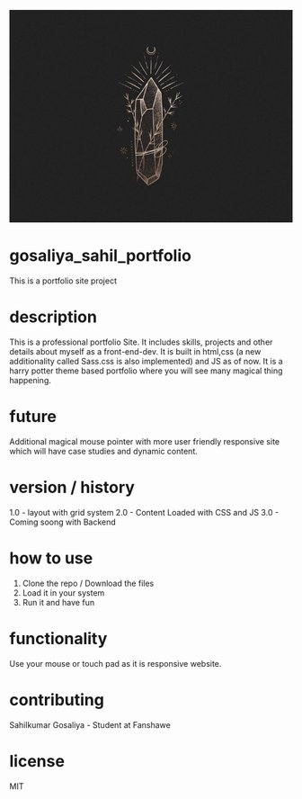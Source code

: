 ![Portfolio site](images/crystal.jpg)

# gosaliya_sahil_portfolio
This is a portfolio site project

# description
This is a professional portfolio Site.
It includes skills, projects and other details about myself as a front-end-dev.
It is built in html,css (a new additionality called Sass.css is also implemented) and JS as of now.
It is a harry potter theme based portfolio where you will see many magical thing happening.


# future 
Additional magical mouse pointer with more user friendly responsive site which will have case studies and dynamic content.

# version / history
1.0 - layout with grid system 
2.0 - Content Loaded with CSS and JS
3.0 - Coming soong with Backend


# how to use
1. Clone the repo / Download the files
2. Load it in your system
3. Run it and have fun

# functionality
Use your mouse or touch pad as it is responsive website. 

# contributing
Sahilkumar Gosaliya - Student at Fanshawe

# license
MIT

